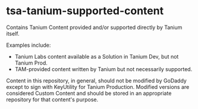 # tsa-tanium-supported-content
Contains Tanium Content provided and/or supported directly by Tanium itself.

Examples include:
* Tanium Labs content available as a Solution in Tanium Dev, but not Tanium Prod.
* TAM-provided content written by Tanium but not necessarily supported.

Content in this repository, in general, should not be modified by GoDaddy except to sign with KeyUtility for Tanium Production. Modified versions are considered Custom Content and should be stored in an appropriate repository for that content's purpose.
